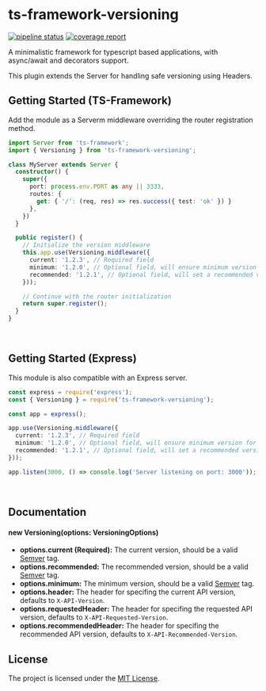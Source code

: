 ts-framework-versioning
======================

[![pipeline status](https://gitlab.devnup.com/npm/ts-framework-versioning/badges/master/pipeline.svg)](https://gitlab.devnup.com/npm/ts-framework-versioning/commits/master)
[![coverage report](https://gitlab.devnup.com/npm/ts-framework-versioning/badges/master/coverage.svg)](https://gitlab.devnup.com/npm/ts-framework-versioning/commits/master)

A minimalistic framework for typescript based applications, with async/await and decorators support.

This plugin extends the Server for handling safe versioning using Headers.

## Getting Started (TS-Framework)

Add the module as a Serverm middleware overriding the router registration method.

```typescript
import Server from 'ts-framework';
import { Versioning } from 'ts-framework-versioning';

class MyServer extends Server {
  constructor() {
    super({
      port: process.env.PORT as any || 3333,
      routes: {
        get: { '/': (req, res) => res.success({ test: 'ok' }) }
      },
    })
  }

  public register() {
    // Initialize the version middleware
    this.app.use(Versioning.middleware({
      current: '1.2.3', // Required field
      minimum: '1.2.0', // Optional field, will ensure minimum version for all requests
      recommended: '1.2.1', // Optional field, will set a recommended version header
    }));

    // Continue with the router initialization
    return super.register();
  }
}
```
<br />

## Getting Started (Express)

This module is also compatible with an Express server.

```typescript
const express = require('express');
const { Versioning } = require('ts-framework-versioning');

const app = express();

app.use(Versioning.middleware({
  current: '1.2.3', // Required field
  minimum: '1.2.0', // Optional field, will ensure minimum version for all requests
  recommended: '1.2.1', // Optional field, will set a recommended version header
}));

app.listen(3000, () => console.log('Server listening on port: 3000'));
```
<br />

## Documentation

#### new Versioning(options: VersioningOptions)
- **options.current (Required):** The current version, should be a valid [Semver](https://semver.org) tag.
- **options.recommended:** The recommended version, should be a valid [Semver](https://semver.org) tag.
- **options.minimum:** The minimum version, should be a valid [Semver](https://semver.org) tag.
- **options.header:** The header for specifing the current API version, defaults to ```X-API-Version```.
- **options.requestedHeader:** The header for specifing the requested API version, defaults to ```X-API-Requested-Version```.
- **options.recommendedHeader:** The header for specifing the recommended API version, defaults to ```X-API-Recommended-Version```.

## License

The project is licensed under the [MIT License](./LICENSE.md).